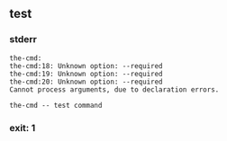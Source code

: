 ## test

### stderr
```
the-cmd: 
the-cmd:18: Unknown option: --required
the-cmd:19: Unknown option: --required
the-cmd:20: Unknown option: --required
Cannot process arguments, due to declaration errors.

the-cmd -- test command
```

### exit: 1
